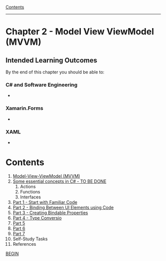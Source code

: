 [Contents](/docs/README.md)

----

# Chapter 2 - Model View ViewModel (MVVM)

## Intended Learning Outcomes
By the end of this chapter you should be able to:

### C# and Software Engineering
- 

### Xamarin.Forms
- 

### XAML
- 

# Contents

1. [Model-View-ViewModel (MVVM)](Introduction.md)
1. [Some essential concepts in C# - TO BE DONE](essential-c-sharp.md)
   1. Actions
   1. Functions
   1. Interfaces
1. [Part 1 - Start with Familiar Code](mvvm-1.md)
1. [Part 2 - Binding Between UI Elements using Code](mvvm-2.md)
1. [Part 3 - Creating Bindable Properties](mvvm-3.md)
1. [Part 4 - Type Conversio](mvvm-4.md)
1. [Part 5](mvvm-5.md)
1. [Part 6](mvvm-6.md)
1. [Part 7](mvvm-6.md)
1. Self-Study Tasks
1. References

[BEGIN](Introduction.md)
